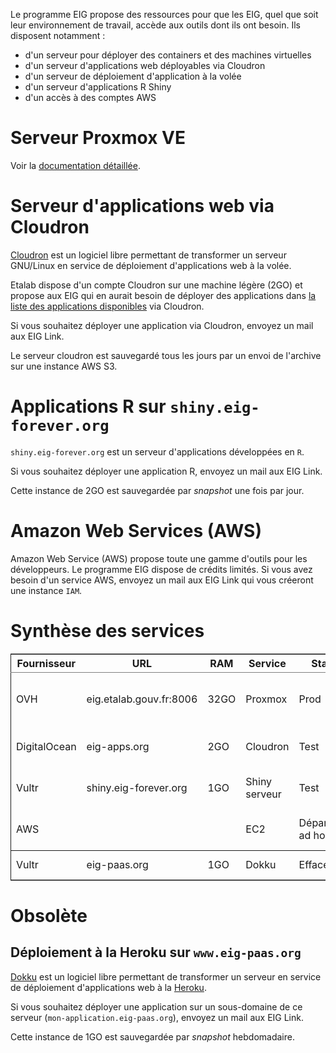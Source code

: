 Le programme EIG propose des ressources pour que les EIG, quel que
soit leur environnement de travail, accède aux outils dont ils ont
besoin.  Ils disposent notamment :

-   d'un serveur pour déployer des containers et des machines virtuelles
-   d'un serveur d'applications web déployables via Cloudron
-   d'un serveur de déploiement d'application à la volée
-   d'un serveur d'applications R Shiny
-   d'un accès à des comptes AWS


# Serveur Proxmox VE

Voir la [documentation détaillée](serveur.md).


# Serveur d'applications web via Cloudron

[Cloudron](https://cloudron.io) est un logiciel libre permettant de transformer un serveur
GNU/Linux en service de déploiement d'applications web à la volée.

Etalab dispose d'un compte Cloudron sur une machine légère (2GO) et
propose aux EIG qui en aurait besoin de déployer des applications dans
[la liste des applications disponibles](https://cloudron.io/store/index.html) via Cloudron.

Si vous souhaitez déployer une application via Cloudron, envoyez un
mail aux EIG Link.

Le serveur cloudron est sauvegardé tous les jours par un envoi de
l'archive sur une instance AWS S3.


# Applications R sur `shiny.eig-forever.org`

`shiny.eig-forever.org` est un serveur d'applications développées en `R`.

Si vous souhaitez déployer une application R, envoyez un mail aux EIG
Link.

Cette instance de 2GO est sauvegardée par *snapshot* une fois par jour.


# Amazon Web Services (AWS)

Amazon Web Service (AWS) propose toute une gamme d'outils pour les
développeurs.  Le programme EIG dispose de crédits limités.  Si vous
avez besoin d'un service AWS, envoyez un mail aux EIG Link qui vous
créeront une instance `IAM`.


# Synthèse des services

<table border="2" cellspacing="0" cellpadding="6" rules="groups" frame="hsides">


<colgroup>
<col  class="org-left" />

<col  class="org-left" />

<col  class="org-left" />

<col  class="org-left" />

<col  class="org-left" />

<col  class="org-left" />

<col  class="org-left" />
</colgroup>
<thead>
<tr>
<th scope="col" class="org-left">Fournisseur</th>
<th scope="col" class="org-left">URL</th>
<th scope="col" class="org-left">RAM</th>
<th scope="col" class="org-left">Service</th>
<th scope="col" class="org-left">Statut</th>
<th scope="col" class="org-left">Description</th>
<th scope="col" class="org-left">Backup</th>
</tr>
</thead>

<tbody>
<tr>
<td class="org-left">OVH</td>
<td class="org-left">eig.etalab.gouv.fr:8006</td>
<td class="org-left">32GO</td>
<td class="org-left">Proxmox</td>
<td class="org-left">Prod</td>
<td class="org-left">Déploiement containers / VM</td>
<td class="org-left">Copie manuelle 1j => eig-apps.org</td>
</tr>


<tr>
<td class="org-left">DigitalOcean</td>
<td class="org-left">eig-apps.org</td>
<td class="org-left">2GO</td>
<td class="org-left">Cloudron</td>
<td class="org-left">Test</td>
<td class="org-left">Déploiement applications web</td>
<td class="org-left">1j => S3</td>
</tr>


<tr>
<td class="org-left">Vultr</td>
<td class="org-left">shiny.eig-forever.org</td>
<td class="org-left">1GO</td>
<td class="org-left">Shiny serveur</td>
<td class="org-left">Test</td>
<td class="org-left">Déploiement applications R</td>
<td class="org-left">1j (snapshot)</td>
</tr>


<tr>
<td class="org-left">AWS</td>
<td class="org-left">&#xa0;</td>
<td class="org-left">&#xa0;</td>
<td class="org-left">EC2</td>
<td class="org-left">Dépannage ad hoc</td>
<td class="org-left">Amazon Web Services</td>
<td class="org-left">&#xa0;</td>
</tr>
</tbody>

<tbody>
<tr>
<td class="org-left">Vultr</td>
<td class="org-left">eig-paas.org</td>
<td class="org-left">1GO</td>
<td class="org-left">Dokku</td>
<td class="org-left">Effacé</td>
<td class="org-left">Déploiement à la Heroku</td>
<td class="org-left">1j (snapshot)</td>
</tr>
</tbody>
</table>


# Obsolète


## Déploiement à la Heroku sur `www.eig-paas.org`

[Dokku](http://dokku.viewdocs.io/dokku/) est un logiciel libre permettant de transformer un serveur en
service de déploiement d'applications web à la [Heroku](https://www.heroku.com/).

Si vous souhaitez déployer une application sur un sous-domaine de ce
serveur (`mon-application.eig-paas.org`), envoyez un mail aux EIG Link.

Cette instance de 1GO est sauvegardée par *snapshot* hebdomadaire.

